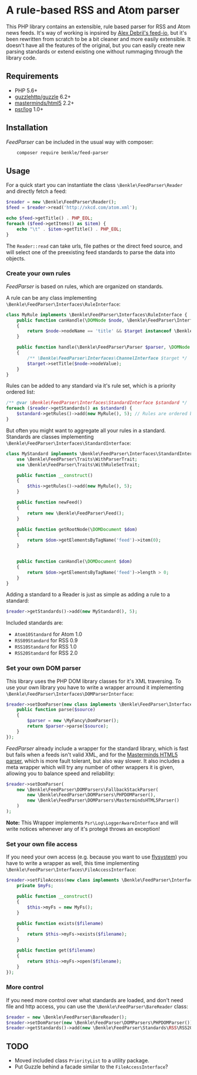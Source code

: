 A rule-based RSS and Atom parser
================================

This PHP library contains an extensible, rule based parser for RSS and Atom news feeds.
It's way of working is inpsired by [Alex Debril's feed-io](https://packagist.org/packages/debril/feed-io), but it's been
rewritten from scratch to be a bit cleaner and more easily extensible. It doesn't have all the features of the original,
but you can easily create new parsing standards or extend existing one without rummaging through the library code.

Requirements
------------

 * PHP 5.6+
 * [guzzlehttp/guzzle](https://packagist.org/packages/guzzlehttp/guzzle) 6.2+
 * [masterminds/html5](https://packagist.org/packages/masterminds/html5) 2.2+
 * [psr/log](https://packagist.org/packages/psr/log) 1.0+

Installation
------------

_FeedParser_ can be included in the usual way with composer:

```sh
    composer require benkle/feed-parser
```

Usage
-----

For a quick start you can instantiate the class `\Benkle\FeedParser\Reader` and directly fetch a feed:

```php
$reader = new \Benkle\FeedParser\Reader();
$feed = $reader->read('http://xkcd.com/atom.xml');

echo $feed->getTitle() . PHP_EOL;
foreach ($feed->getItems() as $item) {
    echo "\t" . $item->getTitle() . PHP_EOL;
}
```

The `Reader::read` can take urls, file pathes or the direct feed source, and will select one of the preexisting feed standards to parse the data into objects.

### Create your own rules

_FeedParser_ is based on rules, which are organized on standards.

A rule can be any class implementing `\Benkle\FeedParser\Interfaces\RuleInterface`:

```php
class MyRule implements \Benkle\FeedParser\Interfaces\RuleInterface {
    public function canHandle(\DOMNode $node, \Benkle\FeedParser\Interfaces\NodeInterface $target)
    {
        return $node->nodeName == 'title' && $target instanceof \Benkle\FeedParser\Interfaces\ChannelInterface;
    }

    public function handle(\Benkle\FeedParser\Parser $parser, \DOMNode $node, \Benkle\FeedParser\Interfaces\NodeInterface $target)
    {
        /** \Benkle\FeedParser\Interfaces\ChannelInterface $target */
        $target->setTitle($node->nodeValue);
    }
}
```

Rules can be added to any standard via it's rule set, which is a priority ordered list:

```php
/** @var \Benkle\FeedParser\Interfaces\StandardInterface $standard */
foreach ($reader->getStandards() as $standard) {
    $standard->getRules()->add(new MyRule(), 5); // Rules are ordered by priority
}
```

But often you might want to aggregate all your rules in a standard. Standards are classes implementing `\Benkle\FeedParser\Interfaces\StandardInterface`:

```php
class MyStandard implements \Benkle\FeedParser\Interfaces\StandardInterface {
    use \Benkle\FeedParser\Traits\WithParserTrait;
    use \Benkle\FeedParser\Traits\WithRuleSetTrait;

    public function __construct()
    {
        $this->getRules()->add(new MyRule(), 5);
    }

    public function newFeed()
    {
        return new \Benkle\FeedParser\Feed();
    }

    public function getRootNode(\DOMDocument $dom)
    {
        return $dom->getElementsByTagName('feed')->item(0);
    }


    public function canHandle(\DOMDocument $dom)
    {
        return $dom->getElementsByTagName('feed')->length > 0;
    }
}
```

Adding a standard to a Reader is just as simple as adding a rule to a standard:

```php
$reader->getStandards()->add(new MyStandard(), 5);
```

Included standards are:

 * `Atom10Standard` for Atom 1.0
 * `RSS09Standard` for RSS 0.9
 * `RSS10Standard` for RSS 1.0
 * `RSS20Standard` for RSS 2.0

### Set your own DOM parser

This library uses the PHP DOM library classes for it's XML traversing. To use your own library you have to write a wrapper arround it implementing `\Benkle\FeedParser\Interfaces\DOMParserInterface`:

```php
$reader->setDomParser(new class implements \Benkle\FeedParser\Interfaces\DOMParserInterface {
    public function parse($source)
    {
        $parser = new \MyFancy\DomParser();
        return $parser->parse($source);
    }
});
```

_FeedParser_ already include a wrapper for the standard library, which is fast but fails when a feeds isn't valid XML, and for the [Masterminds HTML5 parser](https://packagist.org/packages/masterminds/html5), which is more fault tolerant, but also way slower. It also includes a meta wrapper which will try any number of other wrappers it is given, allowing you to balance speed and reliability:

```php
$reader->setDomParser(
    new \Benkle\FeedParser\DOMParsers\FallbackStackParser(
        new \Benkle\FeedParser\DOMParsers\PHPDOMParser(),
        new \Benkle\FeedParser\DOMParsers\MastermindsHTML5Parser()
    )
);
```

__Note:__ This Wrapper implements `Psr\Log\LoggerAwareInterface` and will write notices whenever any of it's protegé throws an exception!

### Set your own file access

If you need your own access (e.g. because you want to use [flysystem](http://flysystem.thephpleague.com/)) you have to write a wrapper as well, this time implementing `\Benkle\FeedParser\Interfaces\FileAccessInterface`:

```php
$reader->setFileAccess(new class implements \Benkle\FeedParser\Interfaces\FileAccessInterface {
    private $myFs;

    public function __construct()
    {
        $this->myFs = new MyFs();
    }

    public function exists($filename)
    {
        return $this->myFs->exists($filename);
    }

    public function get($filename)
    {
        return $this->myFs->open($filename);
    }
});
```

### More control

If you need more control over what standards are loaded, and don't need file and http access, you can use the `\Benkle\FeedParser\BareReader` class:

```php
$reader = new \Benkle\FeedParser\BareReader();
$reader->setDomParser(new \Benkle\FeedParser\DOMParsers\PHPDOMParser());
$reader->getStandards()->add(new \Benkle\FeedParser\Standards\RSS\RSS20Standard());
```

TODO
----

 * Moved included class `PriorityList` to a utility package.
 * Put Guzzle behind a facade similar to the `FileAccessInterface`?
